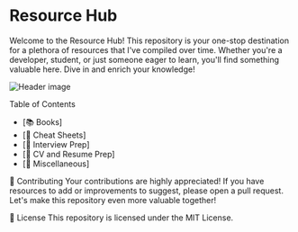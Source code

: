 # Resource Hub
Welcome to the Resource Hub! This repository is your one-stop destination for a plethora of resources that I've compiled over time. Whether you're a developer, student, or just someone eager to learn, you'll find something valuable here. Dive in and enrich your knowledge!

![Header image](https://www.promptcloud.com/wp-content/uploads/2017/10/sources-of-data-collection.png)

Table of Contents
- [📚 Books]
- [📝 Cheat Sheets]
- [💼 Interview Prep]
- [📰 CV and Resume Prep]
- [🔗 Miscellaneous]

🤝 Contributing
Your contributions are highly appreciated! If you have resources to add or improvements to suggest, please open a pull request. Let's make this repository even more valuable together!

📜 License
This repository is licensed under the MIT License.



